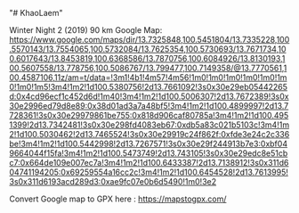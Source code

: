 "# KhaoLaem" 


Winter Night 2 (2019) 90 km
Google Map: https://www.google.com/maps/dir/13.7325848,100.5451804/13.7335228,100.5570143/13.7554065,100.5732084/13.7625354,100.5730693/13.7671734,100.6017643/13.8453819,100.6368586/13.7870756,100.6084926/13.8130193,100.5607558/13.778756,100.5086767/13.799477,100.7149358/@13.7770561,100.4587106,11z/am=t/data=!3m1!4b1!4m57!4m56!1m0!1m0!1m0!1m0!1m0!1m0!1m0!1m5!3m4!1m2!1d100.5380756!2d13.7661092!3s0x30e29eb05442265d:0x4cd96ecf1c452d6d!1m40!3m4!1m2!1d100.5006307!2d13.7672389!3s0x30e2996ed79d8e89:0x38d01ad3a7a48bf5!3m4!1m2!1d100.4899997!2d13.7728361!3s0x30e29979861be755:0x818d906caf80785a!3m4!1m2!1d100.4951399!2d13.7342481!3s0x30e298fd4083eb67:0xdb5a83c021b5103c!3m4!1m2!1d100.5030462!2d13.7465524!3s0x30e29919c24f862f:0xfde3e24c2c336be!3m4!1m2!1d100.5442998!2d13.7267571!3s0x30e29f244913b7e3:0xbf049664044f15fa!3m4!1m2!1d100.5473749!2d13.743105!3s0x30e29edc8e51cbc7:0x664de109e007ec7a!3m4!1m2!1d100.6433387!2d13.7138912!3s0x311d604741194205:0x69259554a16cc2c!3m4!1m2!1d100.6454528!2d13.7613995!3s0x311d6193acd289d3:0xae9fc07e0b6d5490!1m0!3e2

Convert Google map to GPX here : https://mapstogpx.com/